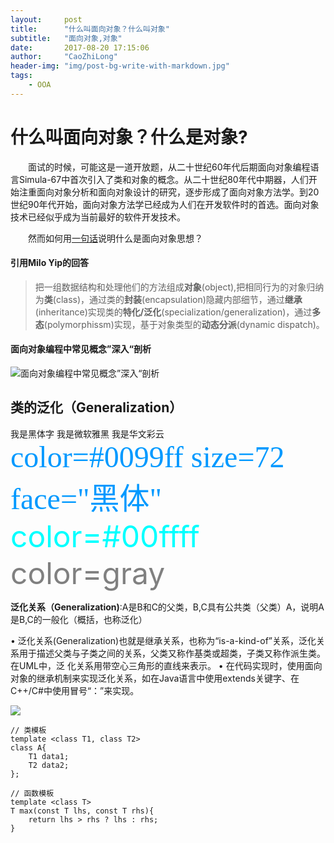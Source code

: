 ```yaml
---
layout:     post
title:      "什么叫面向对象？什么叫对象"
subtitle:   "面向对象,对象"
date:       2017-08-20 17:15:06
author:     "CaoZhiLong"
header-img: "img/post-bg-write-with-markdown.jpg"
tags:
    - OOA
---
```


# 什么叫面向对象？什么是对象?
&emsp;&emsp;面试的时候，可能这是一道开放题，从二十世纪60年代后期面向对象编程语言Simula-67中首次引入了类和对象的概念。从二十世纪80年代中期器，人们开始注重面向对象分析和面向对象设计的研究，逐步形成了面向对象方法学。到20世纪90年代开始，面向对象方法学已经成为人们在开发软件时的首选。面向对象技术已经似乎成为当前最好的软件开发技术。

&emsp;&emsp;然而如何用[一句话](https://www.zhihu.com/question/19854505)说明什么是面向对象思想？

#### 引用Milo Yip的回答
>把一组数据结构和处理他们的方法组成**对象**(object),把相同行为的对象归纳为**类**(class)，通过类的**封装**(encapsulation)隐藏内部细节，通过**继承**(inheritance)实现类的**特化/泛化**(specialization/generalization)，通过**多态**(polymorphissm)实现，基于对象类型的**动态分派**(dynamic dispatch)。

#### 面向对象编程中常见概念”深入“剖析
![面向对象编程中常见概念”深入“剖析](https://caozhilong.github.io/img/arct/post-arct-OO.jpg)


## 类的泛化（Generalization）

<font face="黑体">我是黑体字</font>
<font face="微软雅黑">我是微软雅黑</font>
<font face="STCAIYUN">我是华文彩云</font>
<font color=#0099ff size=7 face="黑体">color=#0099ff size=72 face="黑体"</font>
<font color=#00ffff size=72>color=#00ffff</font>
<font color=gray size=72>color=gray</font>

**泛化关系（Generalization)**:A是B和C的父类，B,C具有公共类（父类）A，说明A是B,C的一般化（概括，也称泛化）

•  泛化关系(Generalization)也就是继承关系，也称为“is-a-kind-of”关系，泛化关系用于描述父类与子类之间的关系，父类又称作基类或超类，子类又称作派生类。在UML中，泛      化关系用带空心三角形的直线来表示。
•  在代码实现时，使用面向对象的继承机制来实现泛化关系，如在Java语言中使用extends关键字、在C++/C#中使用冒号“：”来实现。

![](http://my.csdn.net/uploads/201206/07/1339064113_3688.png)


>
```
// 类模板
template <class T1, class T2>
class A{
    T1 data1;
    T2 data2;
};

// 函数模板
template <class T>
T max(const T lhs, const T rhs){   
    return lhs > rhs ? lhs : rhs;
}
```
